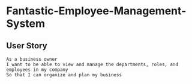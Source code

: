 # Fantastic-Employee-Management-System
## User Story

```
As a business owner
I want to be able to view and manage the departments, roles, and employees in my company
So that I can organize and plan my business
```
